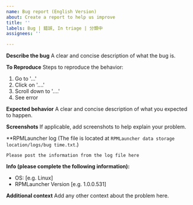 ```yaml
---
name: Bug report (English Version)
about: Create a report to help us improve
title: ''
labels: Bug | 錯誤, In triage | 分類中
assignees: ''

---
```


**Describe the bug**
A clear and concise description of what the bug is.

**To Reproduce**
Steps to reproduce the behavior:
1. Go to '...'
2. Click on '....'
3. Scroll down to '....'
4. See error

**Expected behavior**
A clear and concise description of what you expected to happen.

**Screenshots**
If applicable, add screenshots to help explain your problem.

**RPMLauncher log (The file is located at `RPMLauncher data storage location/logs/bug time.txt`.)
```
Please post the information from the log file here
```

**Info (please complete the following information):**
 - OS: [e.g. Linux]
 - RPMLauncher Version [e.g. 1.0.0.531]

**Additional context**
Add any other context about the problem here.
